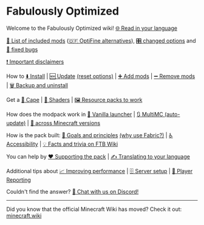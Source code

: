# Fabulously Optimized

Welcome to the Fabulously Optimized wiki!  [🌐 Read in your language](https://translate.google.com/translate?js=n&sl=auto&u=https://fabulously-optimized.gitbook.io/modpack/)

[📜 List of included mods](https://github.com/Fabulously-Optimized/fabulously-optimized/blob/main/INCLUDED-MODS.md) ([🇴​🇫 OptiFine alternatives](give-up-optifine.md)), [🎛️ changed options](changed-options.md) and [🐞 fixed bugs](changed-options.md#fixed-bugs) 

[❗ Important disclaimers](disclaimers.md)

How to [⬇️ Install](install-instructions.md) | [🆕 Update](update-instructions.md) [(reset options)](update-instructions.md#resetting-options) | [➕ Add mods](adding-more-mods.md) | [➖ Remove mods](disabling-mods.md) | [🗑️ Backup and uninstall](backup-and-uninstall.md)

Get a [🦸 Cape](free-cape.md) | [🌅 Shaders](getting-shaders.md) | [🖼️ Resource packs to work](resource-pack-issues.md)

How does the modpack work in [🍦 Vanilla launcher](vanilla-launcher-faq.md) | [🔃 MultiMC (auto-update)](multimc-auto-update.md) | [🔢 across Minecraft versions](version-support.md) 

How is the pack built: [🔣 Goals and principles](principles.md) [(why use Fabric?)](principles.md#why-use-fabric) | [♿ Accessibility](accessibility.md) | [💡 Facts and trivia on FTB Wiki](https://ftb.fandom.com/wiki/Fabulously_Optimized)

You can help by [❤️ Supporting the pack](https://download.fo/thanks) | [✍️ Translating to your language](language-support.md)

Additional tips about [📈 Improving performance](improving-performance.md) | [🗄️ Server setup](server-setup.md) | [🚨 Player Reporting](chat-reporting-faq.md)

Couldn't find the answer? [💬 Chat with us on Discord!](https://fabulously-optimized.github.io/discord)

---

Did you know that the official Minecraft Wiki has moved? Check it out: [minecraft.wiki](https://minecraft.wiki)
